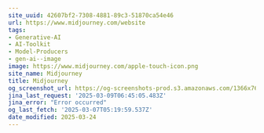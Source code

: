 ```yaml
---
site_uuid: 42607bf2-7308-4881-89c3-51870ca54e46
url: https://www.midjourney.com/website
tags:
- Generative-AI
- AI-Toolkit
- Model-Producers
- gen-ai--image
image: https://www.midjourney.com/apple-touch-icon.png
site_name: Midjourney
title: Midjourney
og_screenshot_url: https://og-screenshots-prod.s3.amazonaws.com/1366x768/80/false/8619549a6912c68d5cbd733e4698ec6d69230412e60e2975eb927c791d7737ec.jpeg
jina_last_request: '2025-03-09T06:45:05.483Z'
jina_error: "Error occurred"
og_last_fetch: '2025-03-07T05:19:59.537Z'
date_modified: 2025-03-24
---
```




